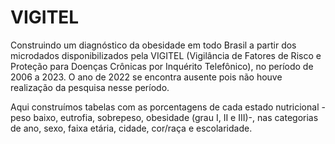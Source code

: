 <h1>VIGITEL</h1>

Construindo um diagnóstico da obesidade em todo Brasil a partir dos microdados disponibilizados pela VIGITEL (Vigilância de Fatores de Risco e Proteção para Doenças Crônicas por Inquérito Telefônico), no período de 2006 a 2023. O ano de 2022 se encontra ausente pois não houve realização da pesquisa nesse período.

Aqui construímos tabelas com as porcentagens de cada estado nutricional - peso baixo, eutrofia, sobrepeso, obesidade (grau I, II e III)-, nas categorias de ano, sexo, faixa etária, cidade, cor/raça e escolaridade.
